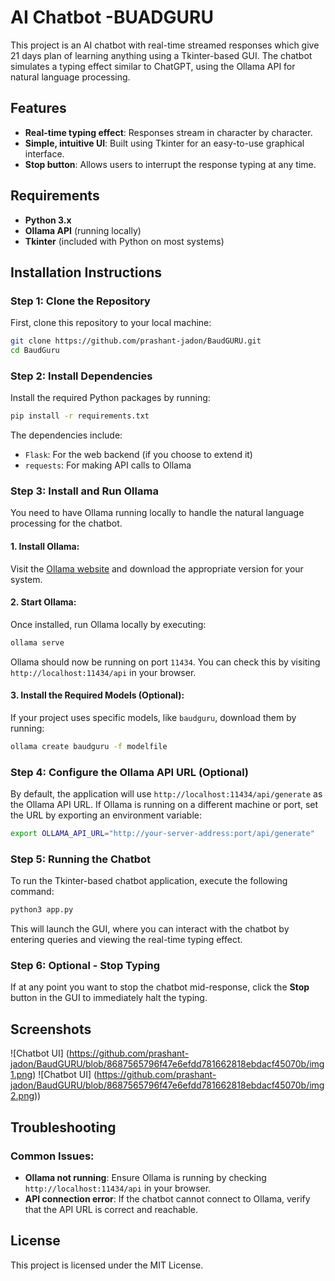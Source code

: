 
# AI Chatbot -BUADGURU

This project is an AI chatbot with real-time streamed responses which give 21 days plan of learning anything using a Tkinter-based GUI. The chatbot simulates a typing effect similar to ChatGPT, using the Ollama API for natural language processing.

## Features
- **Real-time typing effect**: Responses stream in character by character.
- **Simple, intuitive UI**: Built using Tkinter for an easy-to-use graphical interface.
- **Stop button**: Allows users to interrupt the response typing at any time.

## Requirements

- **Python 3.x**
- **Ollama API** (running locally)
- **Tkinter** (included with Python on most systems)

## Installation Instructions

### Step 1: Clone the Repository

First, clone this repository to your local machine:

```bash
git clone https://github.com/prashant-jadon/BaudGURU.git
cd BaudGuru
```

### Step 2: Install Dependencies

Install the required Python packages by running:

```bash
pip install -r requirements.txt
```

The dependencies include:
- `Flask`: For the web backend (if you choose to extend it)
- `requests`: For making API calls to Ollama

### Step 3: Install and Run Ollama

You need to have Ollama running locally to handle the natural language processing for the chatbot.

#### 1. **Install Ollama**:
   Visit the [Ollama website](https://ollama.com) and download the appropriate version for your system.

#### 2. **Start Ollama**:
   Once installed, run Ollama locally by executing:
   ```bash
   ollama serve
   ```

Ollama should now be running on port `11434`. You can check this by visiting `http://localhost:11434/api` in your browser.

#### 3. **Install the Required Models** (Optional):
   If your project uses specific models, like `baudguru`, download them by running:
   ```bash
   ollama create baudguru -f modelfile 
   ```

### Step 4: Configure the Ollama API URL (Optional)

By default, the application will use `http://localhost:11434/api/generate` as the Ollama API URL. If Ollama is running on a different machine or port, set the URL by exporting an environment variable:

```bash
export OLLAMA_API_URL="http://your-server-address:port/api/generate"
```

### Step 5: Running the Chatbot

To run the Tkinter-based chatbot application, execute the following command:

```bash
python3 app.py
```

This will launch the GUI, where you can interact with the chatbot by entering queries and viewing the real-time typing effect.

### Step 6: Optional - Stop Typing

If at any point you want to stop the chatbot mid-response, click the **Stop** button in the GUI to immediately halt the typing.

## Screenshots

![Chatbot UI] (https://github.com/prashant-jadon/BaudGURU/blob/8687565796f47e6efdd781662818ebdacf45070b/img1.png)
![Chatbot UI] (https://github.com/prashant-jadon/BaudGURU/blob/8687565796f47e6efdd781662818ebdacf45070b/img2.png))

## Troubleshooting

### Common Issues:

- **Ollama not running**: Ensure Ollama is running by checking `http://localhost:11434/api` in your browser.
- **API connection error**: If the chatbot cannot connect to Ollama, verify that the API URL is correct and reachable.

## License

This project is licensed under the MIT License.
